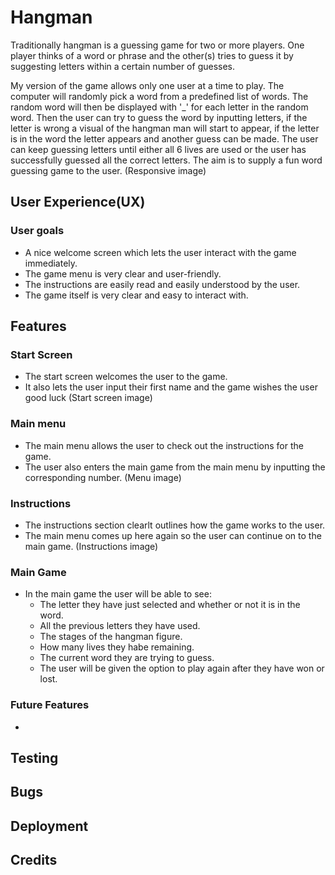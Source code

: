 # Hangman
Traditionally hangman is a guessing game for two or more players. One player thinks of a word or phrase and the other(s) tries to guess it by suggesting letters within a certain number of guesses.

My version of the game allows only one user at a time to play. The computer will randomly pick a word from a predefined list of words. The random word will then be displayed with '_' for each letter in the random word. Then the user can try to guess the word by inputting letters, if the letter is wrong a visual of the hangman man will start to appear, if the letter is in the word the letter appears and another guess can be made. The user can keep guessing letters until either all 6 lives are used or the user has successfully guessed all the correct letters. The aim is to supply a fun word guessing game to the user.
(Responsive image)

## User Experience(UX)
### User goals
* A nice welcome screen which lets the user interact with the game immediately.
* The game menu is very clear and user-friendly.
* The instructions are easily read and easily understood by the user.
* The game itself is very clear and easy to interact with.

## Features
### Start Screen
* The start screen welcomes the user to the game.
* It also lets the user input their first name and the game wishes the user good luck
(Start screen image)
### Main menu
* The main menu allows the user to check out the instructions for the game.
* The user also enters the main game from the main menu by inputting the corresponding number. 
(Menu image)
### Instructions
* The instructions section clearlt outlines how the game works to the user.
* The main menu comes up here again so the user can continue on to the main game.
(Instructions image)
### Main Game
* In the main game the user will be able to see: 
    * The letter they have just selected and whether or not it is in the word.
    * All the previous letters they have used.
    * The stages of the hangman figure.
    * How many lives they habe remaining.
    * The current word they are trying to guess.
    * The user will be given the option to play again after they have won or lost.


### Future Features
*

## Testing

## Bugs

## Deployment

## Credits
